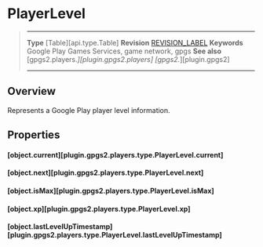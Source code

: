 # PlayerLevel

> --------------------- ------------------------------------------------------------------------------------------
> __Type__              [Table][api.type.Table]
> __Revision__          [REVISION_LABEL](REVISION_URL)
> __Keywords__          Google Play Games Services, game network, gpgs
> __See also__          [gpgs2.players.*][plugin.gpgs2.players]
>                       [gpgs2.*][plugin.gpgs2]
> --------------------- ------------------------------------------------------------------------------------------

## Overview

Represents a Google Play player level information.

## Properties

#### [object.current][plugin.gpgs2.players.type.PlayerLevel.current]

#### [object.next][plugin.gpgs2.players.type.PlayerLevel.next]

#### [object.isMax][plugin.gpgs2.players.type.PlayerLevel.isMax]

#### [object.xp][plugin.gpgs2.players.type.PlayerLevel.xp]

#### [object.lastLevelUpTimestamp][plugin.gpgs2.players.type.PlayerLevel.lastLevelUpTimestamp]